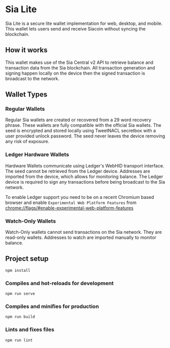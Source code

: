 # Sia Lite

Sia Lite is a secure lite wallet implementation for web, desktop, and mobile. This wallet lets users send and receive Siacoin without syncing the blockchain.

## How it works

This wallet makes use of the Sia Central v2 API to retrieve balance and transaction data from the Sia blockchain. All transaction generation and signing happen locally on the device then the signed transaction is broadcast to the network.

## Wallet Types

### Regular Wallets

Regular Sia wallets are created or recovered from a 29 word recovery phrase. These wallets are fully compatible with the official Sia wallets. The seed is encrypted and stored locally using TweetNACL secretbox with a user provided unlock password. The seed never leaves the device removing any risk of exposure.

### Ledger Hardware Wallets

Hardware Wallets communicate using Ledger's WebHID transport interface. The seed cannot be retrieved from the Ledger device. Addresses are imported from the device, which allows for monitoring balance. The Ledger device is required to sign any transactions before being broadcast to the Sia network.

To enable Ledger support you need to be on a recent Chromium based browser and enable `Experimental Web Platform Features` from [chrome://flags/#enable-experimental-web-platform-features](chrome://flags/#enable-experimental-web-platform-features)

### Watch-Only Wallets

Watch-Only wallets cannot send transactions on the Sia network. They are read-only wallets. Addresses to watch are imported manually to monitor balance.

## Project setup
```
npm install
```

### Compiles and hot-reloads for development
```
npm run serve
```

### Compiles and minifies for production
```
npm run build
```

### Lints and fixes files
```
npm run lint
```